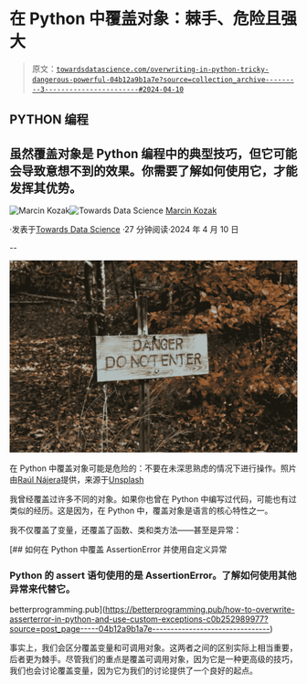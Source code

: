 # 在 Python 中覆盖对象：棘手、危险且强大

> 原文：[`towardsdatascience.com/overwriting-in-python-tricky-dangerous-powerful-04b12a9b1a7e?source=collection_archive---------3-----------------------#2024-04-10`](https://towardsdatascience.com/overwriting-in-python-tricky-dangerous-powerful-04b12a9b1a7e?source=collection_archive---------3-----------------------#2024-04-10)

## PYTHON 编程

## 虽然覆盖对象是 Python 编程中的典型技巧，但它可能会导致意想不到的效果。你需要了解如何使用它，才能发挥其优势。

[](https://medium.com/@nyggus?source=post_page---byline--04b12a9b1a7e--------------------------------)![Marcin Kozak](https://medium.com/@nyggus?source=post_page---byline--04b12a9b1a7e--------------------------------)[](https://towardsdatascience.com/?source=post_page---byline--04b12a9b1a7e--------------------------------)![Towards Data Science](https://towardsdatascience.com/?source=post_page---byline--04b12a9b1a7e--------------------------------) [Marcin Kozak](https://medium.com/@nyggus?source=post_page---byline--04b12a9b1a7e--------------------------------)

·发表于[Towards Data Science](https://towardsdatascience.com/?source=post_page---byline--04b12a9b1a7e--------------------------------) ·27 分钟阅读·2024 年 4 月 10 日

--

![](img/24603710e2708d773ede8bac7ae78647.png)

在 Python 中覆盖对象可能是危险的：不要在未深思熟虑的情况下进行操作。照片由[Raúl Nájera](https://unsplash.com/@reinf?utm_source=medium&utm_medium=referral)提供，来源于[Unsplash](https://unsplash.com/?utm_source=medium&utm_medium=referral)

我曾经覆盖过许多不同的对象。如果你也曾在 Python 中编写过代码，可能也有过类似的经历。这是因为，在 Python 中，覆盖对象是语言的核心特性之一。

我不仅覆盖了变量，还覆盖了函数、类和类方法——甚至是异常：

[](https://betterprogramming.pub/how-to-overwrite-asserterror-in-python-and-use-custom-exceptions-c0b252989977?source=post_page-----04b12a9b1a7e--------------------------------) [## 如何在 Python 中覆盖 AssertionError 并使用自定义异常

### Python 的 assert 语句使用的是 AssertionError。了解如何使用其他异常来代替它。

betterprogramming.pub](https://betterprogramming.pub/how-to-overwrite-asserterror-in-python-and-use-custom-exceptions-c0b252989977?source=post_page-----04b12a9b1a7e--------------------------------)

事实上，我们会区分覆盖变量和可调用对象。这两者之间的区别实际上相当重要，后者更为棘手。尽管我们的重点是覆盖可调用对象，因为它是一种更高级的技巧，我们也会讨论覆盖变量，因为它为我们的讨论提供了一个良好的起点。
